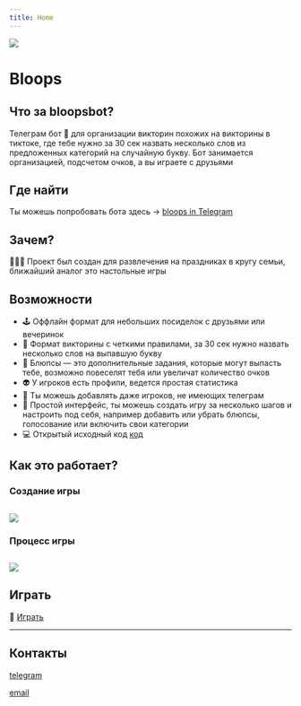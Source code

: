 ```yaml
---
title: Home
---
```


<img
  id="main-image"
  src="https://bloops.fun/images/partywizard.gif">

# Bloops

## Что за bloopsbot?
Телеграм бот 🤖 для организации викторин похожих на викторины в тиктоке, где тебе нужно за 
30 сек назвать несколько слов из предложенных категорий на случайную букву. Бот занимается организацией, подсчетом очков, а вы играете с друзьями

## Где найти
Ты можешь попробовать бота здесь -> [bloops in Telegram](https://t.me/bloops_bot)

## Зачем?
🎄🎄🎄 Проект был создан для развлечения на праздниках в кругу семьи, ближайший аналог это настольные игры

## Возможности
* 🕹️ Оффлайн формат для небольших посиделок с друзьями или вечеринок
* 🎲 Формат викторины с четкими правилами, за 30 сек нужно назвать несколько слов на выпавшую букву
* 💎 Блюпсы — это дополнительные задания, которые могут выпасть тебе, возможно повеселят тебя или увеличат количество очков
* 👽 У игроков есть профили, ведется простая статистика
* 👯 Ты можешь добавлять даже игроков, не имеющих телеграм  
* 👨 Простой интерфейс, ты можешь создать игру за несколько шагов и настроить под себя, например добавить или убрать блюпсы, голосование или включить свои категории
* 💻 Открытый исходный код [код](https://github.com/robotomize/bloopsbot)

## Как это работает?

### Создание игры
## <img src="https://bloops.fun/images/create.gif">

### Процесс игры
## <img src="https://bloops.fun/images/playing.gif">

## Играть
🚀 [Играть](https://t.me/bloops_bot)

---

## Контакты
[telegram](https://t.me/robotomize)

[email](mailto:robotomize@gmail.com)